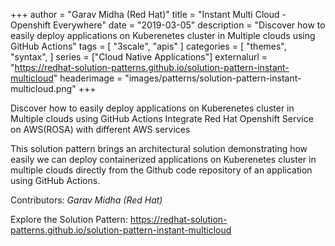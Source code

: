 +++
author = "Garav Midha (Red Hat)"
title = "Instant Multi Cloud - Openshift Everywhere"
date = "2019-03-05"
description = "Discover how to easily deploy applications on Kuberenetes cluster in Multiple clouds using GitHub Actions"
tags = [
    "3scale", "apis"
]
categories = [
    "themes",
    "syntax",
]
series = ["Cloud Native Applications"]
externalurl = "https://redhat-solution-patterns.github.io/solution-pattern-instant-multicloud"
headerimage = "images/patterns/solution-pattern-instant-multicloud.png"
+++


Discover how to easily deploy applications on Kuberenetes cluster in Multiple clouds using GitHub Actions
Integrate Red Hat Openshift Service on AWS(ROSA) with different AWS services


<!--more-->
This solution pattern brings an architectural solution demonstrating how easily we can deploy containerized applications on Kuberenetes cluster in multiple clouds directly from the Github code repository of an application using GitHub Actions.



Contributors: _Garav Midha (Red Hat)_

Explore the Solution Pattern: https://redhat-solution-patterns.github.io/solution-pattern-instant-multicloud